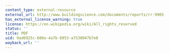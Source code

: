 ```yaml
---
content_type: external-resource
external_url: http://www.buildingscience.com/documents/reports/rr-9905-air-pressure-and-building-envelopes
has_external_license_warning: true
license: https://en.wikipedia.org/wiki/All_rights_reserved
status: ''
title: PDF
uid: 9ad6925c-606e-4a7b-8953-a7530047b7e8
wayback_url: ''
---
```

